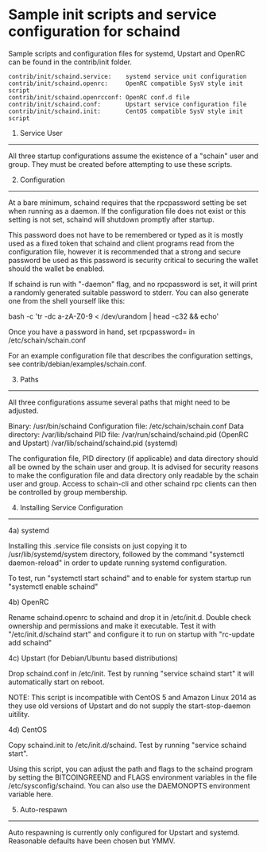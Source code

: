 Sample init scripts and service configuration for schaind
==========================================================

Sample scripts and configuration files for systemd, Upstart and OpenRC
can be found in the contrib/init folder.

    contrib/init/schaind.service:    systemd service unit configuration
    contrib/init/schaind.openrc:     OpenRC compatible SysV style init script
    contrib/init/schaind.openrcconf: OpenRC conf.d file
    contrib/init/schaind.conf:       Upstart service configuration file
    contrib/init/schaind.init:       CentOS compatible SysV style init script

1. Service User
---------------------------------

All three startup configurations assume the existence of a "schain" user
and group.  They must be created before attempting to use these scripts.

2. Configuration
---------------------------------

At a bare minimum, schaind requires that the rpcpassword setting be set
when running as a daemon.  If the configuration file does not exist or this
setting is not set, schaind will shutdown promptly after startup.

This password does not have to be remembered or typed as it is mostly used
as a fixed token that schaind and client programs read from the configuration
file, however it is recommended that a strong and secure password be used
as this password is security critical to securing the wallet should the
wallet be enabled.

If schaind is run with "-daemon" flag, and no rpcpassword is set, it will
print a randomly generated suitable password to stderr.  You can also
generate one from the shell yourself like this:

bash -c 'tr -dc a-zA-Z0-9 < /dev/urandom | head -c32 && echo'

Once you have a password in hand, set rpcpassword= in /etc/schain/schain.conf

For an example configuration file that describes the configuration settings,
see contrib/debian/examples/schain.conf.

3. Paths
---------------------------------

All three configurations assume several paths that might need to be adjusted.

Binary:              /usr/bin/schaind
Configuration file:  /etc/schain/schain.conf
Data directory:      /var/lib/schaind
PID file:            /var/run/schaind/schaind.pid (OpenRC and Upstart)
                     /var/lib/schaind/schaind.pid (systemd)

The configuration file, PID directory (if applicable) and data directory
should all be owned by the schain user and group.  It is advised for security
reasons to make the configuration file and data directory only readable by the
schain user and group.  Access to schain-cli and other schaind rpc clients
can then be controlled by group membership.

4. Installing Service Configuration
-----------------------------------

4a) systemd

Installing this .service file consists on just copying it to
/usr/lib/systemd/system directory, followed by the command
"systemctl daemon-reload" in order to update running systemd configuration.

To test, run "systemctl start schaind" and to enable for system startup run
"systemctl enable schaind"

4b) OpenRC

Rename schaind.openrc to schaind and drop it in /etc/init.d.  Double
check ownership and permissions and make it executable.  Test it with
"/etc/init.d/schaind start" and configure it to run on startup with
"rc-update add schaind"

4c) Upstart (for Debian/Ubuntu based distributions)

Drop schaind.conf in /etc/init.  Test by running "service schaind start"
it will automatically start on reboot.

NOTE: This script is incompatible with CentOS 5 and Amazon Linux 2014 as they
use old versions of Upstart and do not supply the start-stop-daemon uitility.

4d) CentOS

Copy schaind.init to /etc/init.d/schaind. Test by running "service schaind start".

Using this script, you can adjust the path and flags to the schaind program by
setting the BITCOINGREEND and FLAGS environment variables in the file
/etc/sysconfig/schaind. You can also use the DAEMONOPTS environment variable here.

5. Auto-respawn
-----------------------------------

Auto respawning is currently only configured for Upstart and systemd.
Reasonable defaults have been chosen but YMMV.
